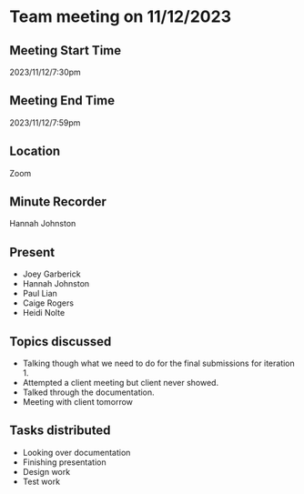 # Team meeting on 11/12/2023
## Meeting Start Time
2023/11/12/7:30pm
## Meeting End Time
2023/11/12/7:59pm
## Location
Zoom
## Minute Recorder
Hannah Johnston
## Present
- Joey Garberick
- Hannah Johnston
- Paul Lian
- Caige Rogers
- Heidi Nolte

## Topics discussed
- Talking though what we need to do for the final submissions for iteration 1.  
- Attempted a client meeting but client never showed.
- Talked through the documentation.
- Meeting with client tomorrow

## Tasks distributed
- Looking over documentation
- Finishing presentation
- Design work
- Test work
